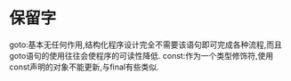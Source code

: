 # 保留字

goto&#58;基本无任何作用,结构化程序设计完全不需要该语句即可完成各种流程,而且goto语句的使用往往会使程序的可读性降低.
const&#58;作为一个类型修饰符,使用const声明的对象不能更新,与final有些类似.
